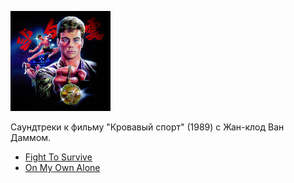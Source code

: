 ![](bloodsport_ost.jpg)

Саундтреки к фильму "Кровавый спорт" (1989) с Жан-клод Ван Даммом.


* [Fight To Survive](Fight%20To%20Survive)
* [On My Own Alone](On%20My%20Own%20Alone)